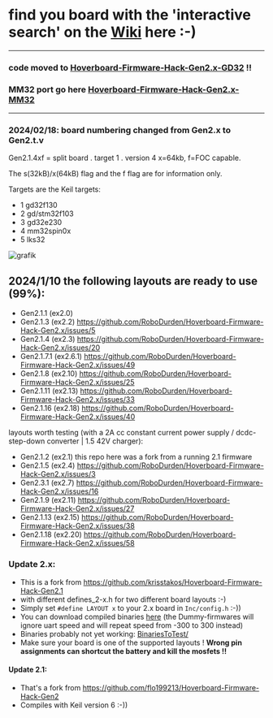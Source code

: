 # find you board with the 'interactive search' on the [Wiki](https://github.com/RoboDurden/Hoverboard-Firmware-Hack-Gen2.x/wiki) here :-)

***

### code moved to [Hoverboard-Firmware-Hack-Gen2.x-GD32](https://github.com/RoboDurden/Hoverboard-Firmware-Hack-Gen2.x-GD32) !!
### MM32 port go here [Hoverboard-Firmware-Hack-Gen2.x-MM32](https://github.com/AILIFE4798/Hoverboard-Firmware-Hack-Gen2.x-MM32)

***

### 2024/02/18: board numbering changed from Gen2.x to Gen2.t.v
Gen2.1.4xf = split board . target 1 . version 4 x=64kb, f=FOC capable.

The s(32kB)/x(64kB) flag and the f flag are for information only.

Targets are the Keil targets:
- 1 gd32f130 
- 2 gd/stm32f103 
- 3 gd32e230 
- 4 mm32spin0x 
- 5 lks32

![grafik](https://github.com/RoboDurden/Hoverboard-Firmware-Hack-Gen2.x/assets/12238841/63038831-7bfc-46c6-b59f-c2ccb016b637)

## 2024/1/10 the following layouts are ready to use (99%):

- Gen2.1.1 (ex2.0)
- Gen2.1.3 (ex2.2) https://github.com/RoboDurden/Hoverboard-Firmware-Hack-Gen2.x/issues/5
- Gen2.1.4 (ex2.3) https://github.com/RoboDurden/Hoverboard-Firmware-Hack-Gen2.x/issues/20
- Gen2.1.7.1 (ex2.6.1) https://github.com/RoboDurden/Hoverboard-Firmware-Hack-Gen2.x/issues/49
- Gen2.1.8 (ex2.10) https://github.com/RoboDurden/Hoverboard-Firmware-Hack-Gen2.x/issues/25
- Gen2.1.11 (ex2.13) https://github.com/RoboDurden/Hoverboard-Firmware-Hack-Gen2.x/issues/33
- Gen2.1.16 (ex2.18) https://github.com/RoboDurden/Hoverboard-Firmware-Hack-Gen2.x/issues/40

layouts worth testing (with a 2A cc constant current power supply / dcdc-step-down converter | 1.5 42V charger):

- Gen2.1.2 (ex2.1) this repo here was a fork from a running 2.1 firmware
- Gen2.1.5 (ex2.4) https://github.com/RoboDurden/Hoverboard-Firmware-Hack-Gen2.x/issues/3
- Gen2.3.1 (ex2.7) https://github.com/RoboDurden/Hoverboard-Firmware-Hack-Gen2.x/issues/16
- Gen2.1.9 (ex2.11) https://github.com/RoboDurden/Hoverboard-Firmware-Hack-Gen2.x/issues/27
- Gen2.1.13 (ex2.15) https://github.com/RoboDurden/Hoverboard-Firmware-Hack-Gen2.x/issues/38
- Gen2.1.18 (ex2.20) https://github.com/RoboDurden/Hoverboard-Firmware-Hack-Gen2.x/issues/58
  
### Update 2.x:
- This is a fork from https://github.com/krisstakos/Hoverboard-Firmware-Hack-Gen2.1
- with different defines_2-x.h for two different board layouts :-) 
- Simply set `#define LAYOUT x` to your 2.x board in `Inc/config.h` :-))
- You can download compiled binaries [here](BinariesReadyToFlash/) (the Dummy-firmwares will ignore uart speed and will repeat speed from -300 to 300 instead)
- Binaries probably not yet working: [BinariesToTest/](BinariesToTest/)
- Make sure your board is one of the supported layouts ! **Wrong pin assignments can shortcut the battery and kill the mosfets !!**


#### Update 2.1:
- That's a fork from https://github.com/flo199213/Hoverboard-Firmware-Hack-Gen2
- Compiles with Keil version 6 :-))
